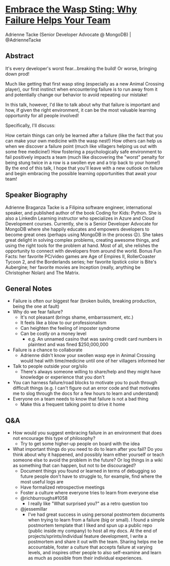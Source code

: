 # [Embrace the Wasp Sting: Why Failure Helps Your Team](https://desertedisland.club/agenda/#adriennetacke)

Adrienne Tacke (Senior Developer Advocate @ MongoDB) | @AdrienneTacke

## Abstract

It's every developer's worst fear…breaking the build! Or worse, bringing down prod!

Much like getting that first wasp sting (especially as a new Animal Crossing player), our first instinct when encountering failure is to run away from it and potentially change our behavior to avoid repeating our mistake!

In this talk, however, I'd like to talk about why that failure is important and how, if given the right environment, it can be the most valuable learning opportunity for all people involved!

Specifically, I'll discuss:

How certain things can only be learned after a failure (like the fact that you can make your own medicine with the wasp nest!)
How others can help us when we discover a failure point (much like villagers helping us out with some free medicine!)
How fostering a psychologically safe environment to fail positively impacts a team (much like discovering the "worst" penalty for being stung twice in a row is a swollen eye and a trip back to your home!)
By the end of this talk, I hope that you'll leave with a new outlook on failure and begin embracing the possible learning opportunities that await your team!

## Speaker Biography

Adrienne Braganza Tacke is a Filipina software engineer, international speaker, and published author of the book Coding for Kids: Python. She is also a LinkedIn Learning instructor who specializes in Azure and Cloud Development courses. Currently, she is a Senior Developer Advocate for MongoDB where she happily educates and empowers developers to become great ones (perhaps using MongoDB in the process 😉). She takes great delight in solving complex problems, creating awesome things, and using the right tools for the problem at hand. Most of all, she relishes the opportunity to connect with developers from around the world. Bonus Fun Facts: her favorite PC/video games are Age of Empires II, RollerCoaster Tycoon 2, and the Borderlands series; her favorite lipstick color is Bite's Aubergine; her favorite movies are Inception (really, anything be Christopher Nolan) and The Matrix.

## General Notes

- Failure is often our biggest fear (broken builds, breaking production, being the one at fault)
- Why do we fear failure?
	- It's not pleasant (brings shame, embarrassment, etc.)
	- It feels like a blow to our professionalism
	- Can heighten the feeling of imposter syndrome
	- Can be costly on a money level
		- e.g. An unnamed casino that was saving credit card numbers in plaintext and was fined $250,000,000
- Failure is a chance to collaborate
	- Adrienne didn't know your swollen wasp eye in Animal Crossing would heal with time/medicine until one of her villagers informed her
- Talk to people outside your org/silo
	- There's always someone willing to share/help and they might have knowledge or experience that you don't
- You can harness failure/road blocks to motivate you to push through difficult things (e.g. I can't figure out an error code and that motivates me to slog through the docs for a few hours to learn and understand)
- Everyone on a team needs to know that failure is not a bad thing
	- Make this a frequent talking point to drive it home

## Q&A

- How would you suggest embracing failure in an environment that does not encourage this type of philosophy?
	- Try to get some higher-up people on board with the idea
- What important things do you need to do to learn after you fail? Do you think about why it happened, and possibly learn either yourself or teach someone else to avoid the problem in the future? Or log things in a wiki as something that can happen, but not to be discouraged?
	- Document things you found or learned in terms of debugging so future people don't have to struggle to, for example, find where the most useful logs are
	- Have formalized retrospective meetings
	- Foster a culture where everyone tries to learn from everyone else
	- @richburroughs#1058
		- I really like "What surprised you?" as a retro question too
	- @jessemillar
		- I've had great success in using personal postmortem documents when trying to learn from a failure (big or small). I found a simple postmortem template that I liked and spun up a public repo (public inside my company) to host all my docs. At the end of projects/sprints/individual feature development, I write a postmortem and share it out with the team. Sharing helps me be accountable, foster a culture that accepts failure at varying levels, and inspires other people to also self-examine and learn as much as possible from their individual experiences.
